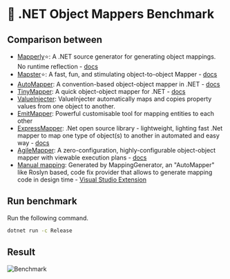 ﻿# 🥇 .NET Object Mappers Benchmark 

## Comparison between

- [Mapperly](https://github.com/riok/Mapperly)⭐️: A .NET source generator for generating object mappings. No runtime reflection - [docs](https://mapperly.riok.app/docs/intro/)
- [Mapster](https://github.com/MapsterMapper/Mapster)⭐️: A fast, fun, and stimulating object-to-object Mapper - [docs](https://github.com/MapsterMapper/Mapster/wiki)
- [AutoMapper](https://github.com/AutoMapper/AutoMapper): A convention-based object-object mapper in .NET - [docs](http://automapper.readthedocs.io/en/latest/)
- [TinyMapper](https://github.com/TinyMapper/TinyMapper): A quick object-object mapper for .NET - [docs](http://tinymapper.net/)
- [ValueInjecter](https://github.com/omuleanu/ValueInjecter): ValueInjecter automatically maps and copies property values from one object to another.
- [EmitMapper](https://github.com/guodf/EmitMapper): Powerful customisable tool for mapping entities to each other
- [ExpressMapper](https://github.com/copernicus365/ExpressMapper): .Net open source library - lightweight, lighting fast .Net mapper to map one type of object(s) to another in automated and easy way - [docs](http://expressmapper.org/)
- [AgileMapper](https://github.com/agileobjects/AgileMapper): A zero-configuration, highly-configurable object-object mapper with viewable execution plans - [docs](https://agilemapper.readthedocs.io/)
- [Manual mapping](https://github.com/cezarypiatek/MappingGenerator): Generated by MappingGenerator, an "AutoMapper" like Roslyn based, code fix provider that allows to generate mapping code in design time - [Visual Studio Extension](https://marketplace.visualstudio.com/items?itemName=54748ff9-45fc-43c2-8ec5-cf7912bc3b84.mappinggenerator)

## Run benchmark

Run the following command.
```bash
dotnet run -c Release
```

## Result
![Benchmark](https://github.com/mjebrahimi/Benchmark.netCoreMappers/blob/master/ObjectsMapperBenchmark/Benchmark.png?raw=true)
